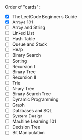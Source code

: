 Order of "cards":

- [x] The LeetCode Beginner's Guide
- [x] Arrays 101
- [ ] Array and String
- [ ] Linked List
- [ ] Hash Table
- [ ] Queue and Stack
- [ ] Heap
- [ ] Binary Search
- [ ] Sorting
- [ ] Recursion I
- [ ] Binary Tree
- [ ] Recursion II
- [ ] Trie
- [ ] N-ary Tree
- [ ] Binary Search Tree
- [ ] Dynamic Programming
- [ ] Graph
- [ ] Databases and SQL
- [ ] System Design
- [ ] Machine Learning 101
- [ ] Decision Tree
- [ ] Bit Manipulation